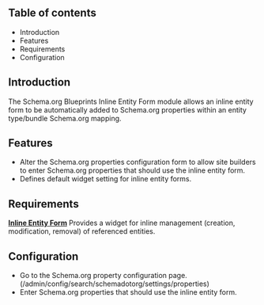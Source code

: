 Table of contents
-----------------

* Introduction
* Features
* Requirements
* Configuration


Introduction
------------

The Schema.org Blueprints Inline Entity Form module allows an inline entity 
form to be automatically added to Schema.org properties within an 
entity type/bundle Schema.org mapping.


Features
--------

- Alter the Schema.org properties configuration form to allow site builders
  to enter Schema.org properties that should use the inline entity form.
- Defines default widget setting for inline entity forms.


Requirements
------------

**[Inline Entity Form](https://www.drupal.org/project/inline_entity_form)**
Provides a widget for inline management (creation, modification, removal) of referenced entities.


Configuration
-------------

- Go to the Schema.org property configuration page. 
  (/admin/config/search/schemadotorg/settings/properties) 
- Enter Schema.org properties that should use the inline entity form.


